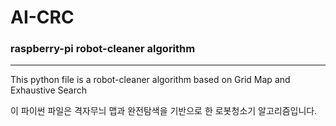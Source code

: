 # AI-CRC
### raspberry-pi robot-cleaner algorithm
----------------------
This python file is a robot-cleaner algorithm based on Grid Map and Exhaustive Search
 
이 파이썬 파일은 격자무늬 맵과 완전탐색을 기반으로 한 로봇청소기 알고리즘입니다.
